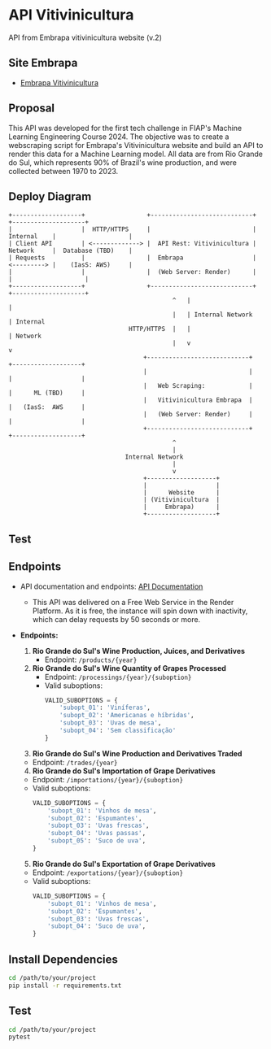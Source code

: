 # API Vitivinicultura
API from Embrapa vitivinicultura website (v.2)

## Site Embrapa
- [Embrapa Vitivinicultura](http://vitibrasil.cnpuv.embrapa.br/index.php?opcao=opt_01)

## Proposal
This API was developed for the first tech challenge in FIAP's Machine Learning Engineering Course 2024. The objective was to create a webscraping script for Embrapa's Vitivinicultura website and build an API to render this data for a Machine Learning model. All data are from Rio Grande do Sul, which represents 90% of Brazil's wine production, and were collected between 1970 to 2023.


## Deploy Diagram
```
+-------------------+                 +----------------------------+             +--------------------+
|                   |  HTTP/HTTPS     |                            | Internal    |                    |
| Client API        | <-------------> |  API Rest: Vitivinicultura | Network     |  Database (TBD)    |
| Requests          |                 |  Embrapa                   | <---------> |    (IasS: AWS)     |
|                   |                 |  (Web Server: Render)      |             |                    |
+-------------------+                 +----------------------------+             +--------------------+
                                             ^   |                                       |
                                             |   | Internal Network                      | Internal
                                 HTTP/HTTPS  |   |                                       | Network
                                             |   v                                       v
                                     +----------------------------+             +-------------------+
                                     |                            |             |                   |
                                     |   Web Scraping:            |             |      ML (TBD)     |
                                     |   Vitivinicultura Embrapa  |             |   (IasS:  AWS     |
                                     |   (Web Server: Render)     |             |                   |
                                     +----------------------------+             +-------------------+
                                             ^
                                             |
                                Internal Network
                                             |
                                             v
                                     +-------------------+
                                     |                   |
                                     |      Website      |
                                     | (Vitivinicultura  |
                                     |     Embrapa)      |
                                     +-------------------+
```

## Test

## Endpoints
- API documentation and endpoints: [API Documentation](https://mle-api-vitivinicultura.onrender.com/docs)
  - This API was delivered on a Free Web Service in the Render Platform. As it is free, the instance will spin down with inactivity, which can delay requests by 50 seconds or more.

- **Endpoints:**
  1. **Rio Grande do Sul's Wine Production, Juices, and Derivatives**
     - Endpoint: `/products/{year}`
  2. **Rio Grande do Sul's Wine Quantity of Grapes Processed**
     - Endpoint: `/processings/{year}/{suboption}`
     - Valid suboptions:
       ```python
       VALID_SUBOPTIONS = {
           'subopt_01': 'Viníferas',
           'subopt_02': 'Americanas e híbridas',
           'subopt_03': 'Uvas de mesa',
           'subopt_04': 'Sem classificação'
       }
       ```
  3. **Rio Grande do Sul's Wine Production and Derivatives Traded**
    - Endpoint: `/trades/{year}`
  4. **Rio Grande do Sul's Importation of Grape Derivatives**
    - Endpoint: `/importations/{year}/{suboption}`
    - Valid suboptions:
       ```python
       VALID_SUBOPTIONS = {
           'subopt_01': 'Vinhos de mesa',
           'subopt_02': 'Espumantes',
           'subopt_03': 'Uvas frescas',
           'subopt_04': 'Uvas passas',
           'subopt_05': 'Suco de uva',
       }
       ```
  5. **Rio Grande do Sul's Exportation of Grape Derivatives**
    - Endpoint: `/exportations/{year}/{suboption}`
    - Valid suboptions:
       ```python
       VALID_SUBOPTIONS = {
           'subopt_01': 'Vinhos de mesa',
           'subopt_02': 'Espumantes',
           'subopt_03': 'Uvas frescas',
           'subopt_04': 'Suco de uva',
       }
       ```

## Install Dependencies
```bash
cd /path/to/your/project
pip install -r requirements.txt
```

## Test
```bash
cd /path/to/your/project
pytest
```

